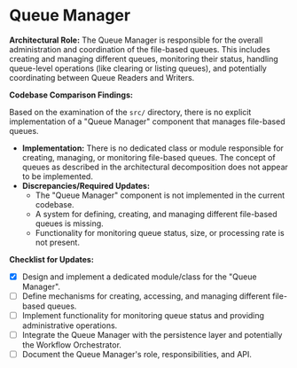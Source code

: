 # Queue Manager

**Architectural Role:** The Queue Manager is responsible for the overall administration and coordination of the file-based queues. This includes creating and managing different queues, monitoring their status, handling queue-level operations (like clearing or listing queues), and potentially coordinating between Queue Readers and Writers.

**Codebase Comparison Findings:**

Based on the examination of the `src/` directory, there is no explicit implementation of a "Queue Manager" component that manages file-based queues.

*   **Implementation:** There is no dedicated class or module responsible for creating, managing, or monitoring file-based queues. The concept of queues as described in the architectural decomposition does not appear to be implemented.
*   **Discrepancies/Required Updates:**
    *   The "Queue Manager" component is not implemented in the current codebase.
    *   A system for defining, creating, and managing different file-based queues is missing.
    *   Functionality for monitoring queue status, size, or processing rate is not present.

**Checklist for Updates:**

*   [x] Design and implement a dedicated module/class for the "Queue Manager".
*   [ ] Define mechanisms for creating, accessing, and managing different file-based queues.
*   [ ] Implement functionality for monitoring queue status and providing administrative operations.
*   [ ] Integrate the Queue Manager with the persistence layer and potentially the Workflow Orchestrator.
*   [ ] Document the Queue Manager's role, responsibilities, and API.